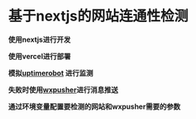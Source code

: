 # 基于nextjs的网站连通性检测

**使用nextjs进行开发**

 **使用vercel进行部署**

**模拟[uptimerobot](uptimerobot.com) 进行监测**

 **失败时使用[wxpusher](https://wxpusher.zjiecode.com/)进行消息推送**

 **通过环境变量配置要检测的网站和wxpusher需要的参数**
